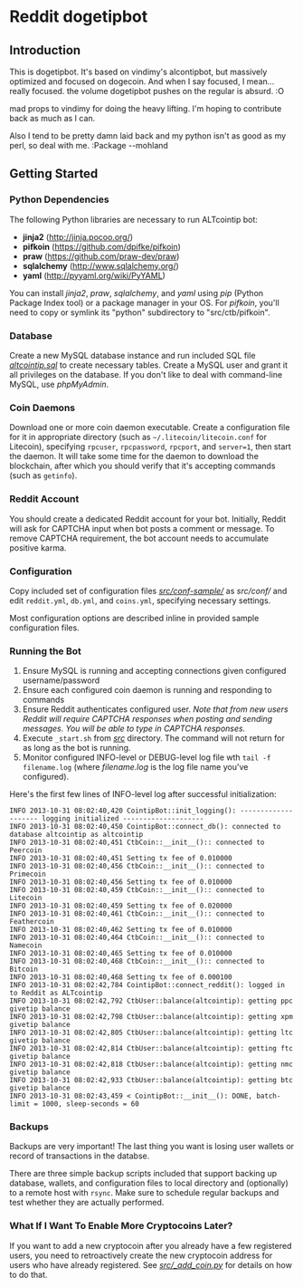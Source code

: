 # Reddit dogetipbot

## Introduction

This is dogetipbot. It's based on vindimy's alcontipbot, but massively optimized and focused on dogecoin.
And when I say focused, I mean... really focused. the volume dogetipbot pushes on the regular is absurd. :O

mad props to vindimy for doing the heavy lifting. I'm hoping to contribute back as much as I can.

Also I tend to be pretty damn laid back and my python isn't as good as my perl, so deal with me. :Package
--mohland

## Getting Started

### Python Dependencies

The following Python libraries are necessary to run ALTcointip bot:

* __jinja2__ (http://jinja.pocoo.org/)
* __pifkoin__ (https://github.com/dpifke/pifkoin)
* __praw__ (https://github.com/praw-dev/praw)
* __sqlalchemy__ (http://www.sqlalchemy.org/)
* __yaml__ (http://pyyaml.org/wiki/PyYAML)

You can install _jinja2_, _praw_, _sqlalchemy_, and _yaml_ using _pip_ (Python Package Index tool) or a package manager in your OS. For _pifkoin_, you'll need to copy or symlink its "python" subdirectory to "src/ctb/pifkoin".

### Database

Create a new MySQL database instance and run included SQL file _[altcointip.sql](altcointip.sql)_ to create necessary tables. Create a MySQL user and grant it all privileges on the database. If you don't like to deal with command-line MySQL, use _phpMyAdmin_.

### Coin Daemons

Download one or more coin daemon executable. Create a configuration file for it in appropriate directory (such as `~/.litecoin/litecoin.conf` for Litecoin), specifying `rpcuser`, `rpcpassword`, `rpcport`, and `server=1`, then start the daemon. It will take some time for the daemon to download the blockchain, after which you should verify that it's accepting commands (such as `getinfo`).

### Reddit Account

You should create a dedicated Reddit account for your bot. Initially, Reddit will ask for CAPTCHA input when bot posts a comment or message. To remove CAPTCHA requirement, the bot account needs to accumulate positive karma.

### Configuration

Copy included set of configuration files _[src/conf-sample/](src/conf-sample/)_ as _src/conf/_ and edit `reddit.yml`, `db.yml`, and `coins.yml`, specifying necessary settings.

Most configuration options are described inline in provided sample configuration files.

### Running the Bot

1. Ensure MySQL is running and accepting connections given configured username/password
1. Ensure each configured coin daemon is running and responding to commands
1. Ensure Reddit authenticates configured user. _Note that from new users Reddit will require CAPTCHA responses when posting and sending messages. You will be able to type in CAPTCHA responses._
1. Execute `_start.sh` from _[src](src/)_ directory. The command will not return for as long as the bot is running.
1. Monitor configured INFO-level or DEBUG-level log file wth `tail -f filename.log` (where _filename.log_ is the log file name you've configured).

Here's the first few lines of INFO-level log after successful initialization:

    INFO 2013-10-31 08:02:40,420 CointipBot::init_logging(): -------------------- logging initialized --------------------
    INFO 2013-10-31 08:02:40,450 CointipBot::connect_db(): connected to database altcointip as altcointip
    INFO 2013-10-31 08:02:40,451 CtbCoin::__init__():: connected to Peercoin
    INFO 2013-10-31 08:02:40,451 Setting tx fee of 0.010000
    INFO 2013-10-31 08:02:40,456 CtbCoin::__init__():: connected to Primecoin
    INFO 2013-10-31 08:02:40,456 Setting tx fee of 0.010000
    INFO 2013-10-31 08:02:40,459 CtbCoin::__init__():: connected to Litecoin
    INFO 2013-10-31 08:02:40,459 Setting tx fee of 0.020000
    INFO 2013-10-31 08:02:40,461 CtbCoin::__init__():: connected to Feathercoin
    INFO 2013-10-31 08:02:40,462 Setting tx fee of 0.010000
    INFO 2013-10-31 08:02:40,464 CtbCoin::__init__():: connected to Namecoin
    INFO 2013-10-31 08:02:40,465 Setting tx fee of 0.010000
    INFO 2013-10-31 08:02:40,468 CtbCoin::__init__():: connected to Bitcoin
    INFO 2013-10-31 08:02:40,468 Setting tx fee of 0.000100
    INFO 2013-10-31 08:02:42,784 CointipBot::connect_reddit(): logged in to Reddit as ALTcointip
    INFO 2013-10-31 08:02:42,792 CtbUser::balance(altcointip): getting ppc givetip balance
    INFO 2013-10-31 08:02:42,798 CtbUser::balance(altcointip): getting xpm givetip balance
    INFO 2013-10-31 08:02:42,805 CtbUser::balance(altcointip): getting ltc givetip balance
    INFO 2013-10-31 08:02:42,814 CtbUser::balance(altcointip): getting ftc givetip balance
    INFO 2013-10-31 08:02:42,818 CtbUser::balance(altcointip): getting nmc givetip balance
    INFO 2013-10-31 08:02:42,933 CtbUser::balance(altcointip): getting btc givetip balance
    INFO 2013-10-31 08:02:43,459 < CointipBot::__init__(): DONE, batch-limit = 1000, sleep-seconds = 60

### Backups

Backups are very important! The last thing you want is losing user wallets or record of transactions in the databse. 

There are three simple backup scripts included that support backing up database, wallets, and configuration files to local directory and (optionally) to a remote host with `rsync`. Make sure to schedule regular backups and test whether they are actually performed.
    
### What If I Want To Enable More Cryptocoins Later?

If you want to add a new cryptocoin after you already have a few registered users, you need to retroactively create the new cryptocoin address for users who have already registered. See _[src/_add_coin.py](src/_add_coin.py)_ for details on how to do that.

